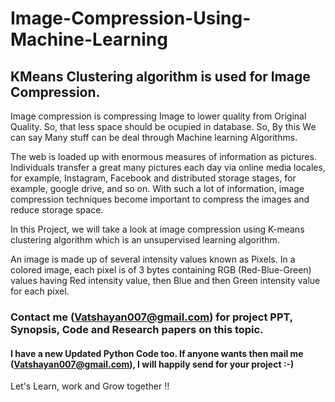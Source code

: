 # Image-Compression-Using-Machine-Learning

## KMeans Clustering algorithm is used for Image Compression.

Image compression is compressing Image to lower quality from Original Quality. So, that less space should be ocupied in database.
So, By this We can say Many stuff can be deal through Machine learning Algorithms.

The web is loaded up with enormous measures of information as pictures. Individuals transfer a great many pictures each day via online media locales, for example, Instagram, Facebook and distributed storage stages, for example, google drive, and so on. With such a lot of information, image compression techniques become important to compress the images and reduce storage space. 

In this Project, we will take a look at image compression using K-means clustering algorithm which is an unsupervised learning algorithm. 

An image is made up of several intensity values known as Pixels. In a colored image, each pixel is of 3 bytes containing RGB (Red-Blue-Green) values having Red intensity value, then Blue and then Green intensity value for each pixel.

### Contact me (Vatshayan007@gmail.com) for project PPT, Synopsis, Code and Research papers on this topic. 

#### I have a new Updated Python Code too. If anyone wants then mail me (Vatshayan007@gmail.com), I will happily send for your project :-)

Let's Learn, work and Grow together !!

